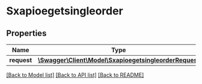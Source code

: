 # Sxapioegetsingleorder

## Properties
Name | Type | Description | Notes
------------ | ------------- | ------------- | -------------
**request** | [**\Swagger\Client\Model\SxapioegetsingleorderRequest**](SxapioegetsingleorderRequest.md) |  | [optional] 

[[Back to Model list]](../README.md#documentation-for-models) [[Back to API list]](../README.md#documentation-for-api-endpoints) [[Back to README]](../README.md)


